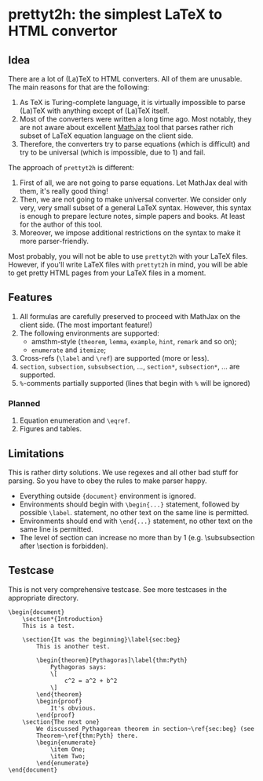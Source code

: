# prettyt2h: the simplest LaTeX to HTML convertor

## Idea
There are a lot of (La)TeX to HTML converters. All of them are unusable. The main reasons for that are  the following:

1. As TeX is Turing-complete language, it is virtually impossible to parse (La)TeX with anything except of
(La)TeX itself.
2. Most of the converters were written a long time ago. Most notably, they are not aware about excellent
[MathJax](https://www.mathjax.org/) tool that parses rather rich subset of LaTeX equation language on the client side.
3. Therefore, the converters try to parse equations (which is difficult) and try to be universal (which is impossible,
due to 1) and fail.

The approach of `prettyt2h` is different:

 1. First of all, we are not going to parse equations. Let MathJax deal with them, it's really good thing!
 2. Then, we are not going to make universal converter. We consider only very, very small subset of a general LaTeX syntax. However,
 this syntax is enough to prepare lecture notes, simple papers and books. At least for the author of this tool.
 3. Moreover, we impose additional restrictions on the syntax to make it more parser-friendly.

 Most probably, you will not be able to use `prettyt2h` with your LaTeX files. However, if you'll write LaTeX files with
 `prettyt2h` in mind, you will be able to get pretty HTML pages from your LaTeX files in a moment.

## Features

1. All formulas are carefully preserved to proceed with MathJax on the client
side. (The most important feature!)
2. The following environments are supported:
    - amsthm-style (`theorem`, `lemma`, `example`, `hint`, `remark` and so on);
    - `enumerate` and `itemize`;
3. Cross-refs (`\label` and `\ref`) are supported (more or less).
4. `section`, `subsection`, `subsubsection`, ..., `section*`, `subsection*`, ... are supported.
4. `%`-comments partially supported (lines that begin with `%` will be ignored)

### Planned
1. Equation enumeration and `\eqref`.
2. Figures and tables.

## Limitations
This is rather dirty solutions. We use regexes and all other bad stuff for parsing.
So you have to obey the rules to make parser happy.

- Everything outside `{document}` environment is ignored.
- Environments should begin with `\begin{...}` statement, followed by possible `\label`.
statement, no other text on the same line is permitted.  
- Environments should end with `\end{...}` statement, no other text on the same
    line is permitted.
- The level of section can increase no more than by 1 (e.g. \subsubsection after \section is forbidden).

## Testcase
This is not very comprehensive testcase. See more testcases in the appropriate directory.

    \begin{document}
        \section*{Introduction}
        This is a test.

        \section{It was the beginning}\label{sec:beg}
            This is another test.

            \begin{theorem}[Pythagoras]\label{thm:Pyth}
                Pythagoras says:
                \[
                    c^2 = a^2 + b^2
                \]
            \end{theorem}
            \begin{proof}
                It's obvious.
            \end{proof}
        \section{The next one}
            We discussed Pythagorean theorem in section~\ref{sec:beg} (see
            Theorem~\ref{thm:Pyth} there.
            \begin{enumerate}
                \item One;
                \item Two;
            \end{enumerate}
    \end{document}
